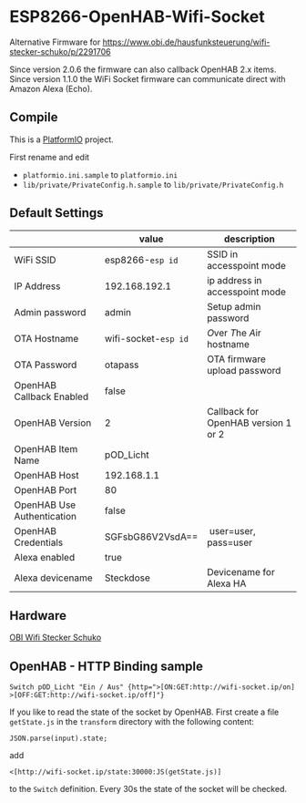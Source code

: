 # ESP8266-OpenHAB-Wifi-Socket
Alternative Firmware for https://www.obi.de/hausfunksteuerung/wifi-stecker-schuko/p/2291706

Since version 2.0.6 the firmware can also callback OpenHAB 2.x items.
Since version 1.1.0 the WiFi Socket firmware can communicate direct with Amazon Alexa (Echo).

## Compile
This is a [PlatformIO](https://platformio.org/) project.

First rename and edit

- `platformio.ini.sample` to `platformio.ini`
- `lib/private/PrivateConfig.h.sample` to `lib/private/PrivateConfig.h`

## Default Settings

|    | value | description |
|----|-------|-------------|
| WiFi SSID | esp8266-`esp id` | SSID in accesspoint mode |
| IP Address | 192.168.192.1 | ip address in accesspoint mode |
| Admin password | admin | Setup admin password |
| OTA Hostname | wifi-socket-`esp id` | *O*ver *T*he *A*ir hostname |
| OTA Password | otapass | OTA firmware upload password |
| OpenHAB Callback Enabled | false | |
| OpenHAB Version | 2 | Callback for OpenHAB version 1 or 2 |
| OpenHAB Item Name | pOD_Licht | |
| OpenHAB Host | 192.168.1.1 | |
| OpenHAB Port | 80 | |
| OpenHAB Use Authentication | false | |
| OpenHAB Credentials | SGFsbG86V2VsdA== | user=user, pass=user |
| Alexa enabled | true |  |
| Alexa devicename | Steckdose | Devicename for Alexa HA |

## Hardware
[OBI Wifi Stecker Schuko](https://www.obi.de/hausfunksteuerung/wifi-stecker-schuko/p/2291706)

## OpenHAB - HTTP Binding sample

```
Switch pOD_Licht "Ein / Aus" {http=">[ON:GET:http://wifi-socket.ip/on] >[OFF:GET:http://wifi-socket.ip/off]"}
```

If you like to read the state of the socket by OpenHAB. First create a file `getState.js` in the `transform` directory with the following content:
```
JSON.parse(input).state;
```

add
```
<[http://wifi-socket.ip/state:30000:JS(getState.js)]
```
to the `Switch` definition. Every 30s the state of the socket will be checked.
